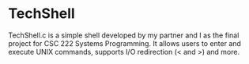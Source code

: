 # TechShell
TechShell.c is a simple shell developed by my partner and I as the final project for CSC 222 Systems Programming. It allows users to enter and execute UNIX commands, supports I/O redirection (&lt; and >) and more.

